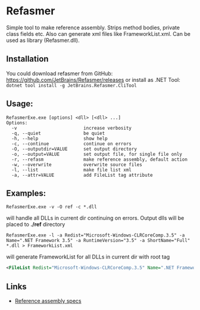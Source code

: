 # Refasmer

Simple tool to make reference assembly. Strips method bodies, private class fields etc. Also can generate xml files like FrameworkList.xml.
Can be used as library (Refasmer.dll).

## Installation
You could download refasmer from GitHub: https://github.com/JetBrains/Refasmer/releases or install as .NET Tool:
```dotnet tool install -g JetBrains.Refasmer.CliTool```

## Usage:
```
RefasmerExe.exe [options] <dll> [<dll> ...]
Options:
  -v                         increase verbosity
  -q, --quiet                be quiet
  -h, --help                 show help
  -c, --continue             continue on errors
  -O, --outputdir=VALUE      set output directory
  -o, --output=VALUE         set output file, for single file only
  -r, --refasm               make reference assembly, default action
  -w, --overwrite            overwrite source files
  -l, --list                 make file list xml
  -a, --attr=VALUE           add FileList tag attribute
```

## Examples:

```RefasmerExe.exe -v -O ref -c *.dll```

will handle all DLLs in current dir continuing on errors. Output dlls will be placed to **./ref** directory

```RefasmerExe.exe -l -a Redist="Microsoft-Windows-CLRCoreComp.3.5" -a Name=".NET Framework 3.5" -a RuntimeVersion="3.5" -a ShortName="Full" *.dll > FrameworkList.xml```

will generate FrameworkList for all DLLs in current dir with root tag

```xml
<FileList Redist="Microsoft-Windows-CLRCoreComp.3.5" Name=".NET Framework 3.5" RuntimeVersion="3.5" ShortName="Full">
```

## Links

* [Reference assembly specs](https://docs.microsoft.com/en-us/dotnet/standard/assembly/reference-assemblies)
